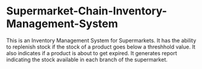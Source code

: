 # Supermarket-Chain-Inventory-Management-System
This is an Inventory Management System for Supermarkets. It has the ability to replenish stock if the stock of a product goes below a threshhold value. It also indicates if a product is about to get expired. It generates report indicating the stock available in each branch of the supermarket.
